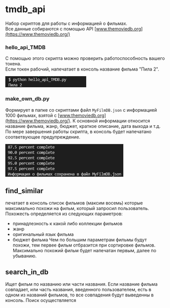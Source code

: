 # tmdb_api
Набор скриптов для работы с информацией о фильмах.  
Все данные собираются c помощью API [www.themoviedb.org](https://www.themoviedb.org/)



### hello_api_TMDB
С помощью этого скрипта можно проверить работоспособность вашего токена.  
Если токен рабочий, напечатает в консоль название фильма "Пила 2".

![test_token](https://raw.githubusercontent.com/itcosplay/images/main/test_tmdb_token.png)



### make_own_db.py
Формирует в папке со скриптами файл `MyFilmDB.json` с информацией 1000 фильмах, взятой с [www.themoviedb.org](https://www.themoviedb.org/).
К основной информации относится название фильма, жанр, бюджет, краткое описание, дата выхода и т.д.
По мере завершения работы скрипта, в консоль будет напечатано соответвующее предупреждение.

![make_own_db](https://raw.githubusercontent.com/itcosplay/images/main/make_own_db.png)




## find_similar
печатает в консоль список фильмов (максим восемь) которые максимально похожи на фильм, который запросил пользователь. Похожесть определяется из следующих параметров:
- принадлезность к какой либо коллекции фильмов
- жанр
- оригинальный язык фильма
- бюджет фильма
Чем по большим параметрам фильмы будут похожи, тем первее фильм отбразится при сортировке фильмов.
Максимально похожий фильм будет напечатан первым, далее по убыванию.

## search_in_db
Ищет фильм по названию или части названия.
Если название фильма совпадает, или часть названия, введенного пользователем, есть в одном из названий фильмов, то все совпадения будут выведенны в консоль.
Поиск осуществляется 


